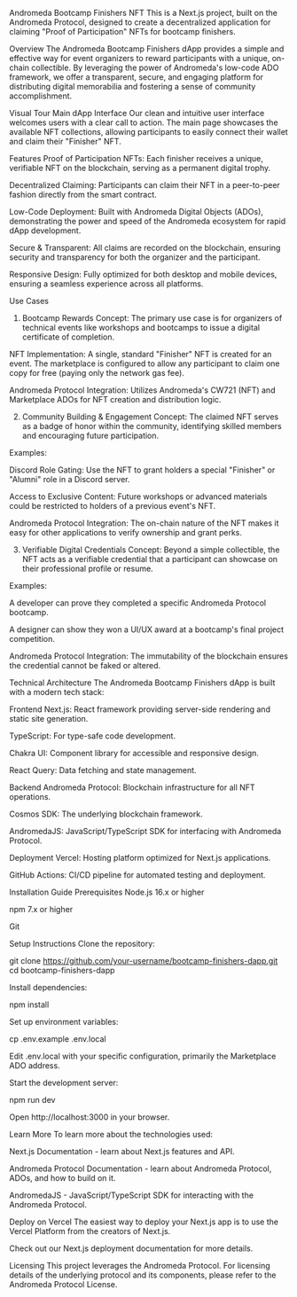 Andromeda Bootcamp Finishers NFT
This is a Next.js project, built on the Andromeda Protocol, designed to create a decentralized application for claiming "Proof of Participation" NFTs for bootcamp finishers.

Overview
The Andromeda Bootcamp Finishers dApp provides a simple and effective way for event organizers to reward participants with a unique, on-chain collectible. By leveraging the power of Andromeda's low-code ADO framework, we offer a transparent, secure, and engaging platform for distributing digital memorabilia and fostering a sense of community accomplishment.

Visual Tour
Main dApp Interface
Our clean and intuitive user interface welcomes users with a clear call to action. The main page showcases the available NFT collections, allowing participants to easily connect their wallet and claim their "Finisher" NFT.

Features
Proof of Participation NFTs: Each finisher receives a unique, verifiable NFT on the blockchain, serving as a permanent digital trophy.

Decentralized Claiming: Participants can claim their NFT in a peer-to-peer fashion directly from the smart contract.

Low-Code Deployment: Built with Andromeda Digital Objects (ADOs), demonstrating the power and speed of the Andromeda ecosystem for rapid dApp development.

Secure & Transparent: All claims are recorded on the blockchain, ensuring security and transparency for both the organizer and the participant.

Responsive Design: Fully optimized for both desktop and mobile devices, ensuring a seamless experience across all platforms.

Use Cases
1. Bootcamp Rewards
Concept: The primary use case is for organizers of technical events like workshops and bootcamps to issue a digital certificate of completion.

NFT Implementation: A single, standard "Finisher" NFT is created for an event. The marketplace is configured to allow any participant to claim one copy for free (paying only the network gas fee).

Andromeda Protocol Integration: Utilizes Andromeda's CW721 (NFT) and Marketplace ADOs for NFT creation and distribution logic.

2. Community Building & Engagement
Concept: The claimed NFT serves as a badge of honor within the community, identifying skilled members and encouraging future participation.

Examples:

Discord Role Gating: Use the NFT to grant holders a special "Finisher" or "Alumni" role in a Discord server.

Access to Exclusive Content: Future workshops or advanced materials could be restricted to holders of a previous event's NFT.

Andromeda Protocol Integration: The on-chain nature of the NFT makes it easy for other applications to verify ownership and grant perks.

3. Verifiable Digital Credentials
Concept: Beyond a simple collectible, the NFT acts as a verifiable credential that a participant can showcase on their professional profile or resume.

Examples:

A developer can prove they completed a specific Andromeda Protocol bootcamp.

A designer can show they won a UI/UX award at a bootcamp's final project competition.

Andromeda Protocol Integration: The immutability of the blockchain ensures the credential cannot be faked or altered.

Technical Architecture
The Andromeda Bootcamp Finishers dApp is built with a modern tech stack:

Frontend
Next.js: React framework providing server-side rendering and static site generation.

TypeScript: For type-safe code development.

Chakra UI: Component library for accessible and responsive design.

React Query: Data fetching and state management.

Backend
Andromeda Protocol: Blockchain infrastructure for all NFT operations.

Cosmos SDK: The underlying blockchain framework.

AndromedaJS: JavaScript/TypeScript SDK for interfacing with Andromeda Protocol.

Deployment
Vercel: Hosting platform optimized for Next.js applications.

GitHub Actions: CI/CD pipeline for automated testing and deployment.

Installation Guide
Prerequisites
Node.js 16.x or higher

npm 7.x or higher

Git

Setup Instructions
Clone the repository:

git clone https://github.com/your-username/bootcamp-finishers-dapp.git
cd bootcamp-finishers-dapp

Install dependencies:

npm install

Set up environment variables:

cp .env.example .env.local

Edit .env.local with your specific configuration, primarily the Marketplace ADO address.

Start the development server:

npm run dev

Open http://localhost:3000 in your browser.

Learn More
To learn more about the technologies used:

Next.js Documentation - learn about Next.js features and API.

Andromeda Protocol Documentation - learn about Andromeda Protocol, ADOs, and how to build on it.

AndromedaJS - JavaScript/TypeScript SDK for interacting with the Andromeda Protocol.

Deploy on Vercel
The easiest way to deploy your Next.js app is to use the Vercel Platform from the creators of Next.js.

Check out our Next.js deployment documentation for more details.

Licensing
This project leverages the Andromeda Protocol. For licensing details of the underlying protocol and its components, please refer to the Andromeda Protocol License.
